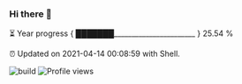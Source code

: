 ### Hi there 👋

⏳ Year progress { ███████_______________________ } 25.54 %

⏰ Updated on 2021-04-14 00:08:59 with Shell.

![build](https://github.com/shenxianpeng/shenxianpeng/workflows/build/badge.svg) ![Profile views](https://gpvc.arturio.dev/shenxianpeng)
